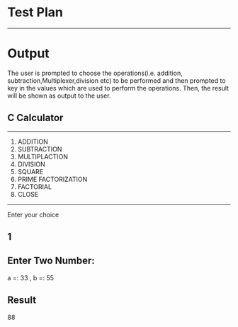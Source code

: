 # Test Plan
------
# Output
The user is prompted to choose the operations(i.e. addition, subtraction,Multiplexer,division etc)  to be performed and then prompted to key in the values which are used to perform the operations. Then, the result will be shown as output to the user.
 
 ## C Calculator
 ---
 1. ADDITION
 2. SUBTRACTION
 3. MULTIPLACTION
 4. DIVISION
 5. SQUARE
 6. PRIME FACTORIZATION
 7. FACTORIAL
 8. CLOSE
 
 ---
 Enter your choice
 
 1
 -
 
 ## Enter Two Number:
 
 a =: 33 , 
 b =: 55
 
 ## Result 
 
 88
 






